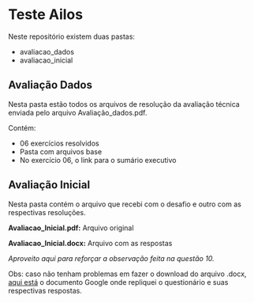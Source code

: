 # Teste Ailos

Neste repositório existem duas pastas:
- avaliacao_dados
- avaliacao_inicial

## Avaliação Dados
Nesta pasta estão todos os arquivos de resolução da avaliação técnica enviada pelo arquivo Avaliação_dados.pdf.

Contém:
- 06 exercícios resolvidos
- Pasta com arquivos base
- No exercício 06, o link para o sumário executivo

## Avaliação Inicial
Nesta pasta contém o arquivo que recebi com o desafio e outro com as respectivas resoluções.


**Avaliacao_Inicial.pdf:** Arquivo original

**Avaliacao_Inicial.docx:** Arquivo com as respostas


*Aproveito aqui para reforçar a observação feita na questão 10.* 

Obs: caso não tenham problemas em fazer o download do arquivo .docx, [aqui está](https://docs.google.com/document/d/1GYmNHFR3LRRsmWQYpVBuTQ0Ssp6k6ZoMC0s7IurP48g/edit?usp=sharing) o documento Google onde repliquei o questionário e suas respectivas respostas.